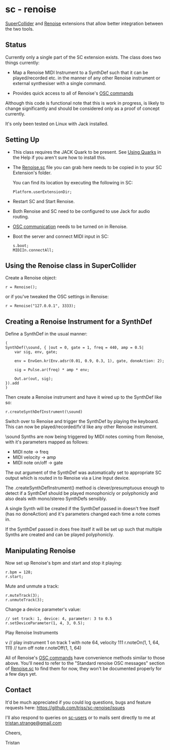 sc - renoise
============

[SuperCollider][] and [Renoise][] extensions that allow better 
integration between the two tools. 

Status
------

Currently only a single part of the SC extension exists. The class 
does two things currently: 

*	Map a Renoise MIDI Instrument to a SynthDef such that it can be
	played/recorded etc. in the manner of any other Renoise 
	instrument or external synthesiser with a single command.

*	Provides quick access to all of Renoise's [OSC commands][]

Although this code is functional note that this is work in progress, 
is likely to change significantly and should be considered only as 
a proof of concept currently.

It's only been tested on Linux with Jack installed.

Setting Up
----------

*	This class requires the JACK Quark to be present. See
	[Using Quarks][] in the Help if you aren't sure how to install
 	this. 

*	The [Renoise.sc][] file you can grab here needs to be copied in 
	to your SC Extension's folder.

	You can find its location by executing the following in SC: 

		Platform.userExtensionDir; 

*	Restart SC and Start Renoise. 

*	Both Renoise and SC need to be configured to use Jack for audio
	routing.

*	[OSC communication][] needs to be turned on in Renoise.

*	Boot the server and connect MIDI input in SC:

		s.boot;
		MIDIIn.connectAll;

Using the Renoise class in SuperCollider
----------------------------------------

Create a Renoise object:

	r = Renoise();

or if you've tweaked the OSC settings in Renoise:

	r = Renoise("127.0.0.1", 3333);

Creating a Renoise Instrument for a SynthDef
----------------------------------------------

Define a SynthDef in the usual manner:
	
	(
	SynthDef(\sound, { |out = 0, gate = 1, freq = 440, amp = 0.5|
		var sig, env, gate;

		env = EnvGen.kr(Env.adsr(0.01, 0.9, 0.3, 1), gate, doneAction: 2);

		sig = Pulse.ar(freq) * amp * env;

		Out.ar(out, sig);	
	}).add
	)
	
Then create a Renoise instrument and have it wired up to the SynthDef like so:

	r.createSynthDefInstrument(\sound)
	
Switch over to Renoise and trigger the SynthDef by playing the keyboard. This 
can now be played/recorded/fx'd like any other Renoise instrument.

\sound Synths are now being triggered by MIDI notes coming from Renoise, with 
it's parameters mapped as follows:

*	MIDI note 			-> freq
*	MIDI velocity 		-> amp
*	MIDI note on/off 	-> gate

The out argument of the SynthDef was automatically set to appropriate SC 
output which is routed in to Renoise via a Line Input device.

The .createSynthDefInstrument() method is clever/presumptuous enough to 
detect if a SynthDef should be played monophonicly or polyphonicly and also 
deals with mono/stereo SynthDefs sensibly.

A single Synth will be created if the SynthDef passed in doesn't free itself
(has no doneAction) and it's parameters changed each time a note comes in.

If the SynthDef passed in does free itself it will be set up such that 
multiple Synths are created and can be played polyphonicly.

Manipulating Renoise
--------------------

Now set up Renoise's bpm and start and stop it playing:

	r.bpm = 128;
	r.start;
	
Mute and unmute a track:
	
	r.muteTrack(3);
	r.unmuteTrack(3);

Change a device parameter's value:

	// set track: 1, device: 4, parameter: 3 to 0.5
	r.setDeviceParameter(1, 4, 3, 0.5);
	
Play Renoise Instruments

v	// play instrument 1 on track 1 with note 64, velocity 111
	r.noteOn(1, 1, 64, 111)
	// turn off note
	r.noteOff(1, 1, 64)

All of Renoise's [OSC commands][] have convenience methods similar to 
those above. You'll need to refer to the "Standard renoise OSC messages" 
section of [Renoise.sc][] to find them for now, they won't be documented 
properly for a few days yet.

Contact
-------

It'd be much appreciated if you could log questions, bugs and feature 
requests here: <https://github.com/triss/sc-renoise/issues>

I'll also respond to queries on [sc-users][] or to mails sent directly 
to me at <tristan.strange@gmail.com>

Cheers,

Tristan

[SuperCollider]: http://supercollider.sourceforge.net
[Renoise]: http://www.renoise.com
[Using Quarks]: http://doc.sccode.org/Guides/UsingQuarks.html
[OSC commands]:	http://tutorials.renoise.com/wiki/Open_Sound_Control
[OSC communication]: http://tutorials.renoise.com/wiki/Open_Sound_Control
[Renoise.sc]: /renoiseSCExtension/Renoise.sc
[sc-users]: http://new-supercollider-mailing-lists-forums-use-these.2681727.n2.nabble.com/SuperCollider-Users-New-Use-this-f2676391.html